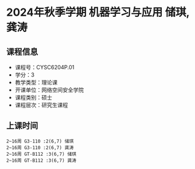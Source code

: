 # 2024年秋季学期 机器学习与应用 储琪, 龚涛






## 课程信息

- 课程号：CYSC6204P.01
- 学分：3
- 教学类型：理论课
- 开课单位：网络空间安全学院
- 课程类别：硕士
- 课程层次：研究生课程

## 上课时间

```
2~16周 G3-110 :2(6,7) 储琪
2~16周 G3-110 :2(6,7) 龚涛
2~16周 GT-B112 :3(6,7) 储琪
2~16周 GT-B112 :3(6,7) 龚涛
```

